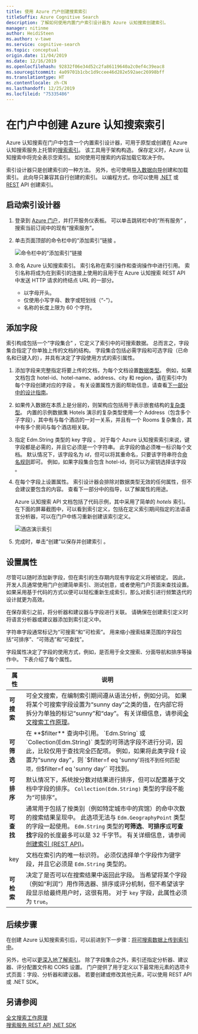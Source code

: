 ```yaml
---
title: 使用 Azure 门户创建搜索索引
titleSuffix: Azure Cognitive Search
description: 了解如何使用内置门户索引设计器为 Azure 认知搜索创建索引。
manager: nitinme
author: HeidiSteen
ms.author: v-tawe
ms.service: cognitive-search
ms.topic: conceptual
origin.date: 11/04/2019
ms.date: 12/16/2019
ms.openlocfilehash: 92832f06e34d52c2fa86119640a2c0ef4c39eac8
ms.sourcegitcommit: 4a09701b1cbc1d9ccee46d282e592aec26998bff
ms.translationtype: HT
ms.contentlocale: zh-CN
ms.lasthandoff: 12/25/2019
ms.locfileid: "75335486"
---
```

# <a name="create-an-azure-cognitive-search-index-in-the-portal"></a>在门户中创建 Azure 认知搜索索引

Azure 认知搜索在门户中包含一个内置索引设计器，可用于原型或创建在 Azure 认知搜索服务上托管的[搜索索引](search-what-is-an-index.md)。 该工具用于架构构造。 保存定义时，Azure 认知搜索中将完全表示空索引。 如何使用可搜索的内容加载它取决于你。

索引设计器只是创建索引的一种方法。 另外，也可使用[导入数据向导](search-get-started-portal.md)创建和加载索引。 此向导只兼容其自行创建的索引。 以编程方式，你可以使用 [.NET](search-create-index-dotnet.md) 或 [REST](search-create-index-rest-api.md) API 创建索引。

## <a name="start-index-designer"></a>启动索引设计器

1. 登录到 [Azure 门户](https://portal.azure.cn)，并打开服务仪表板。 可以单击跳转栏中的“所有服务”  ，搜索当前订阅中的现有“搜索服务”。 

2. 单击页面顶部的命令栏中的“添加索引”链接  。

   ![命令栏中的“添加索引”链接](media/search-create-index-portal/add-index.png "命令栏中的“添加索引”链接")

3. 命名 Azure 认知搜索索引。 索引名称在索引操作和查询操作中进行引用。 索引名称将成为在到索引的连接上使用的且用于在 Azure 认知搜索 REST API 中发送 HTTP 请求的终结点 URL 的一部分。

   * 以字母开头。
   * 仅使用小写字母、数字或短划线（“-”）。
   * 名称的长度上限为 60 个字符。

## <a name="add-fields"></a>添加字段

索引构成包括一个“字段集合”  ，它定义了索引中的可搜索数据。 总而言之，字段集合指定了你单独上传的文档的结构。 字段集合包括必需字段和可选字段（已命名和已键入的），并具有决定了字段使用方式的索引属性。

1. 添加字段来完整指定将要上传的文档，为每个文档设置[数据类型](https://docs.microsoft.com/rest/api/searchservice/supported-data-types)。 例如，如果文档包含 hotel-id、hotel-name、address、city 和 region，请在索引中为每个字段创建对应的字段      。 有关设置属性方面的帮助信息，请查看[下一部分中的设计指南](#design)。

1. 如果传入数据在本质上是分层的，则架构应包括用于表示嵌套结构的[复杂类型](search-howto-complex-data-types.md)。 内置的示例数据集 Hotels 演示的复杂类型使用一个 Address（包含多个子字段），其中有与每个酒店的一对一关系，并且有一个 Rooms 复杂集合，其中有多个房间与每个酒店相关联。 

1. 指定 Edm.String 类型的 key 字段  。 对于每个 Azure 认知搜索索引来说，键字段都是必需的，并且它必须是一个字符串。 此字段的值必须唯一标识每个文档。 默认情况下，该字段名为 *id*，但可以将其重命名，只要该字符串符合[命名规则](https://docs.microsoft.com/rest/api/searchservice/Naming-rules)即可。 例如，如果字段集合包含 hotel-id，则可以为密钥选择该字段  。 

1. 在每个字段上设置属性。 索引设计器会排除对数据类型无效的任何属性，但不会建议要包含的内容。 查看下一部分中的指导，以了解属性的用途。

    Azure 认知搜索 API 文档包括了代码示例，其中采用了简单的 *hotels* 索引。 在下面的屏幕截图中，可以看到索引定义，包括在定义索引期间指定的法语语言分析器，可以在门户中练习重新创建该索引定义。

    ![酒店演示索引](media/search-create-index-portal/field-definitions.png "酒店演示索引")

1. 完成时，单击“创建”以保存并创建索引  。

<a name="design"></a>

## <a name="set-attributes"></a>设置属性

尽管可以随时添加新字段，但在索引的生存期内现有字段定义将被锁定。 因此，开发人员通常使用门户创建简单索引、测试创意，或者使用门户页面来查找设置。 如果采用基于代码的方式以便可以轻松重新生成索引，那么对索引进行频繁迭代的设计就更为高效。

在保存索引之前，将分析器和建议器与字段进行关联。 请确保在创建索引定义时将语言分析器或建议器添加到索引定义中。

字符串字段通常标记为“可搜索”和“可检索”。   用来缩小搜索结果范围的字段包括“可排序”、“可筛选”和“可查找”。   

字段属性决定了字段的使用方式，例如，是否用于全文搜索、分面导航和排序等操作中。 下表介绍了每个属性。

|属性|说明|  
|---------------|-----------------|  
|**可搜索**|可全文搜索，在编制索引期间遵从语法分析，例如分词。 如果将某个可搜索字段设置为“sunny day”之类的值，在内部它将拆分为单独的标记“sunny”和“day”。 有关详细信息，请参阅[全文搜索工作原理](search-lucene-query-architecture.md)。|  
|**可筛选**|在 **$filter** 查询中引用。 `Edm.String` 或 `Collection(Edm.String)` 类型的可筛选字段不进行分词，因此，比较仅用于查找完全匹配项。 例如，如果将此类字段 f 设置为“sunny day”，则 `$filter=f eq 'sunny'` 将找不到任何匹配项，但 `$filter=f eq 'sunny day'` 可找到。 |  
|**可排序**|默认情况下，系统按分数对结果进行排序，但可以配置基于文档中字段的排序。 `Collection(Edm.String)` 类型的字段不能为“可排序”。  |  
|**可查找**|通常用于包括了按类别（例如特定城市中的宾馆）的命中次数的搜索结果呈现中。 此选项无法与 `Edm.GeographyPoint` 类型的字段一起使用。 `Edm.String` 类型的**可筛选**、**可排序**或**可查找**字段的长度最多可以是 32 千字节。 有关详细信息，请参阅[创建索引 (REST API)](https://docs.microsoft.com/rest/api/searchservice/create-index)。|  
|key |文档在索引内的唯一标识符。 必须仅选择单个字段作为键字段，并且它必须是 `Edm.String` 类型的。|  
|**可检索**|决定了是否可以在搜索结果中返回此字段。 当希望将某个字段（例如“利润”）用作筛选器、排序或评分机制，但不希望该字段显示给最终用户时，这很有用。  对于 `key` 字段，此属性必须为 `true`。|  

## <a name="next-steps"></a>后续步骤

在创建 Azure 认知搜索索引后，可以前进到下一步骤：[将可搜索数据上传到索引中](search-what-is-data-import.md)。

另外，也可以[更深入地了解索引](search-what-is-an-index.md)。 除了字段集合之外，索引还指定分析器、建议器、评分配置文件和 CORS 设置。 门户提供了用于定义以下最常用元素的选项卡式页面：字段、分析器和建议器。 若要创建或修改其他元素，可以使用 REST API 或 .NET SDK。

## <a name="see-also"></a>另请参阅

 [全文搜索工作原理](search-lucene-query-architecture.md)  
 [搜索服务 REST API](https://docs.microsoft.com/rest/api/searchservice/) [.NET SDK](https://docs.microsoft.com/dotnet/api/overview/azure/search?view=azure-dotnet)

